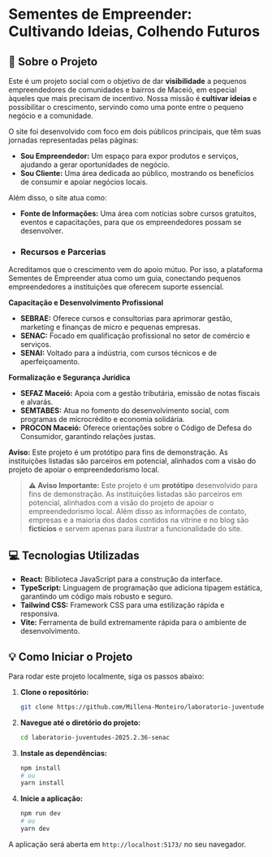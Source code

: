 # Sementes de Empreender: Cultivando Ideias, Colhendo Futuros

## 🌱 Sobre o Projeto
Este é um projeto social com o objetivo de dar **visibilidade** a pequenos empreendedores de comunidades e bairros de Maceió, em especial àqueles que mais precisam de incentivo. Nossa missão é **cultivar ideias** e possibilitar o crescimento, servindo como uma ponte entre o pequeno negócio e a comunidade.

O site foi desenvolvido com foco em dois públicos principais, que têm suas jornadas representadas pelas páginas:
-   **Sou Empreendedor:** Um espaço para expor produtos e serviços, ajudando a gerar oportunidades de negócio.
-   **Sou Cliente:** Uma área dedicada ao público, mostrando os benefícios de consumir e apoiar negócios locais.

Além disso, o site atua como:
-   **Fonte de Informações:** Uma área com notícias sobre cursos gratuitos, eventos e capacitações, para que os empreendedores possam se desenvolver.

-   ### Recursos e Parcerias

Acreditamos que o crescimento vem do apoio mútuo. Por isso, a plataforma Sementes de Empreender atua como um guia, conectando pequenos empreendedores a instituições que oferecem suporte essencial.

**Capacitação e Desenvolvimento Profissional**
* **SEBRAE:** Oferece cursos e consultorias para aprimorar gestão, marketing e finanças de micro e pequenas empresas.
* **SENAC:** Focado em qualificação profissional no setor de comércio e serviços.
* **SENAI:** Voltado para a indústria, com cursos técnicos e de aperfeiçoamento.

**Formalização e Segurança Jurídica**
* **SEFAZ Maceió:** Apoia com a gestão tributária, emissão de notas fiscais e alvarás.
* **SEMTABES:** Atua no fomento do desenvolvimento social, com programas de microcrédito e economia solidária.
* **PROCON Maceió:** Oferece orientações sobre o Código de Defesa do Consumidor, garantindo relações justas.

**Aviso:** Este projeto é um protótipo para fins de demonstração. As instituições listadas são parceiros em potencial, alinhados com a visão do projeto de apoiar o empreendedorismo local.
> **⚠️ Aviso Importante:** Este projeto é um **protótipo** desenvolvido para fins de demonstração. As instituições listadas são parceiros em potencial, alinhados com a visão do projeto de apoiar o empreendedorismo local. Além disso as informações de contato, empresas e a maioria dos dados contidos na vitrine e no blog são **fictícios** e servem apenas para ilustrar a funcionalidade do site.

## 💻 Tecnologias Utilizadas
-   **React:** Biblioteca JavaScript para a construção da interface.
-   **TypeScript:** Linguagem de programação que adiciona tipagem estática, garantindo um código mais robusto e seguro.
-   **Tailwind CSS:** Framework CSS para uma estilização rápida e responsiva.
-   **Vite:** Ferramenta de build extremamente rápida para o ambiente de desenvolvimento.

## 💡 Como Iniciar o Projeto
Para rodar este projeto localmente, siga os passos abaixo:

1.  **Clone o repositório:**
    ```bash
    git clone https://github.com/Millena-Monteiro/laboratorio-juventudes-2025.2.36-senac.git
    ```
2.  **Navegue até o diretório do projeto:**
    ```bash
    cd laboratorio-juventudes-2025.2.36-senac
    ```
3.  **Instale as dependências:**
    ```bash
    npm install
    # ou
    yarn install
    ```
4.  **Inicie a aplicação:**
    ```bash
    npm run dev
    # ou
    yarn dev
    ```

A aplicação será aberta em `http://localhost:5173/` no seu navegador.